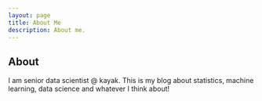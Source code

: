 ```yaml
---
layout: page
title: About Me
description: About me.
---
```

## About
I am senior data scientist @ kayak.
This is my blog about statistics, machine learning, data science and whatever I think about!





